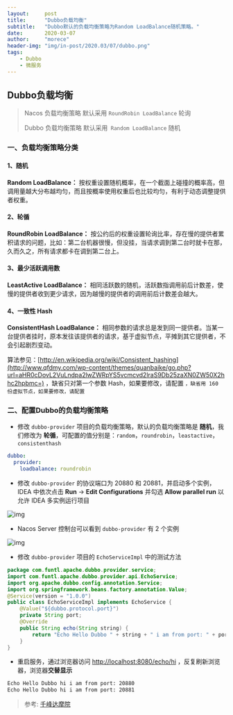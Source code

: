 ```yaml
---
layout:     post
title:      "Dubbo负载均衡"
subtitle:   "Dubbo默认的负载均衡策略为Random LoadBalance随机策略。"
date:       2020-03-07
author:     "morece"
header-img: "img/in-post/2020.03/07/dubbo.png"
tags:
    - Dubbo
    - 微服务
---
```


## Dubbo负载均衡

> Nacos 负载均衡策略 默认采用 `RoundRobin LoadBalance` 轮询
>
> Dubbo 负载均衡策略 默认采用` Random LoadBalance` 随机

### 一、负载均衡策略分类

#### 1、随机

**Random LoadBalance：** 按权重设置随机概率，在一个截面上碰撞的概率高，但调用量越大分布越均匀，而且按概率使用权重后也比较均匀，有利于动态调整提供者权重。

#### 2、轮循

**RoundRobin LoadBalance：** 按公约后的权重设置轮询比率，存在慢的提供者累积请求的问题，比如：第二台机器很慢，但没挂，当请求调到第二台时就卡在那，久而久之，所有请求都卡在调到第二台上。

#### 3、最少活跃调用数

**LeastActive LoadBalance：** 相同活跃数的随机，活跃数指调用前后计数差，使慢的提供者收到更少请求，因为越慢的提供者的调用前后计数差会越大。

#### 4、一致性 Hash

**ConsistentHash LoadBalance：** 相同参数的请求总是发到同一提供者。当某一台提供者挂时，原本发往该提供者的请求，基于虚拟节点，平摊到其它提供者，不会引起剧烈变动。

算法参见：[http://en.wikipedia.org/wiki/Consistent_hashing](http://www.qfdmy.com/wp-content/themes/quanbaike/go.php?url=aHR0cDovL2VuLndpa2lwZWRpYS5vcmcvd2lraS9Db25zaXN0ZW50X2hhc2hpbmc=) ，缺省只对第一个参数 Hash，如果要修改，请配置 ``，缺省用 160 份虚拟节点，如果要修改，请配置 ``

### 二、配置Dubbo的负载均衡策略

- 修改 `dubbo-provider` 项目的负载均衡策略，默认的负载均衡策略是 **随机**，我们修改为 **轮循**，可配置的值分别是：`random`，`roundrobin`，`leastactive`，`consistenthash`

```yaml
dubbo:
  provider:
    loadbalance: roundrobin
```

- 修改 `dubbo-provider` 的协议端口为 20880 和 20881，并启动多个实例，IDEA 中依次点击 **Run** -> **Edit Configurations** 并勾选 **Allow parallel run** 以允许 IDEA 多实例运行项目

![img](http://www.qfdmy.com/wp-content/uploads/2019/08/9b0a0ba30182ae3.png)

- Nacos Server 控制台可以看到 `dubbo-provider` 有 2 个实例

![img](http://www.qfdmy.com/wp-content/uploads/2019/08/6b78be78da8dc0a.png)

- 修改 `dubbo-provider` 项目的 `EchoServiceImpl` 中的测试方法

```java
package com.funtl.apache.dubbo.provider.service;
import com.funtl.apache.dubbo.provider.api.EchoService;
import org.apache.dubbo.config.annotation.Service;
import org.springframework.beans.factory.annotation.Value;
@Service(version = "1.0.0")
public class EchoServiceImpl implements EchoService {
    @Value("${dubbo.protocol.port}")
    private String port;
    @Override
    public String echo(String string) {
        return "Echo Hello Dubbo " + string + " i am from port: " + port;
    }
}
```

- 重启服务，通过浏览器访问 [http://localhost:8080/echo/hi](http://www.qfdmy.com/wp-content/themes/quanbaike/go.php?url=aHR0cDovL2xvY2FsaG9zdDo4MDgwL2VjaG8vaGk=) ，反复刷新浏览器，浏览器**交替显示**

```html
Echo Hello Dubbo hi i am from port: 20880
Echo Hello Dubbo hi i am from port: 20881
```

> 参考: [千峰达摩院](http://www.qfdmy.com)